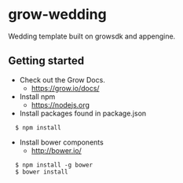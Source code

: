# grow-wedding
Wedding template built on growsdk and appengine.

## Getting started
- Check out the Grow Docs.
  - https://grow.io/docs/
- Install npm
  - https://nodejs.org
- Install packages found in package.json
```
  $ npm install
```
- Install bower components
  - http://bower.io/
```
  $ npm install -g bower
  $ bower install
```

